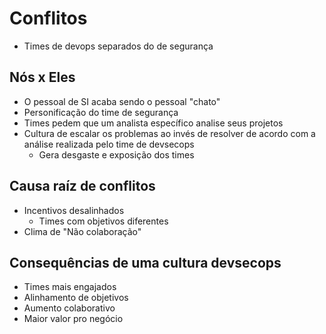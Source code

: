 # Conflitos

- Times de devops separados do de segurança

## Nós x Eles

- O pessoal de SI acaba sendo o pessoal "chato"
- Personificação do time de segurança
- Times pedem que um analista específico analise seus projetos
- Cultura de escalar os problemas ao invés de resolver de acordo com a análise realizada pelo time de devsecops
    - Gera desgaste e exposição dos times

## Causa raíz de conflitos

- Incentivos desalinhados
    - Times com objetivos diferentes
- Clima de "Não colaboração"


## Consequências de uma cultura devsecops

- Times mais engajados
- Alinhamento de objetivos
- Aumento colaborativo
- Maior valor pro negócio